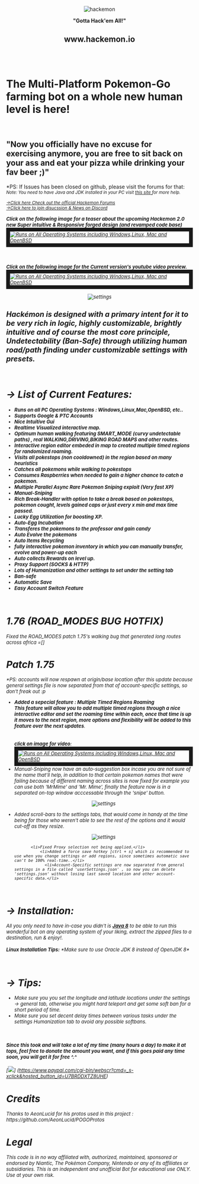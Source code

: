 ﻿
 
<p align="center"><img src="http://puu.sh/qlIQC/7b9adb7a67.png" alt="hackemon"></p>

<p align="center"><b>"Gotta Hack'em All!"</b></p>
<p align="center"><h2 align="center">www.hackemon.io</h2></p>

<br><br> <h1><b>The Multi-Platform Pokemon-Go farming bot on a whole new human level is here! </b></h1><br><h2><b>"Now</b> you officially have no excuse for exercising anymore, you are free to sit back on your ass and eat your pizza while drinking your fav beer ;)"</h2>
 
 *PS: If Issues has been closed on github, please visit the forums for that:
 <br><small><i>Note: You need to have Java and JDK installed in your PC visit <a href="https://www.oracle.com/downloads/index.html" target="_blank">this site </a>for more help.
 
 [→Click here Check out the official Hackemon Forums](http://www.hackemon.io)
 <br>
 [→Click here to join disucssion & News on Discord](https://discord.gg/mMhuG6q)
<br><br><font size=2px><b>Click on the following image for a teaser about the upcoming Hackemon 2.0 new Super intuitive & Responsive forged design (and  revamped code base)</b><font>
<a href="https://www.youtube.com/watch?v=qVC-3PbIBhw" target="_blank"><img src="http://puu.sh/r7H8i/7bbc7eed05.jpg"
alt="Runs on All Operating Systems including Windows,Linux, Mac and OpenBSD"  border="10" /></a>

 <br><br><font size=2px><b>Click on the following image for the Current version's youtube video preview.</b><font>
<a href="https://www.youtube.com/watch?v=Bs9bUVgzZoA" target="_blank"><img src="http://puu.sh/qZr9d/b0e59285ce.jpg" 
alt="Runs on All Operating Systems including Windows,Linux, Mac and OpenBSD"  border="10" /></a>

<p align="center"><img src="http://puu.sh/qH7Rm/08d37b48f6.png" alt="settings"></p>


<h2><b>Hackémon</b> is designed with a primary intent for it to be very rich in logic, highly customizable, brightly intuitive and of course the most core principle, Undetectability (Ban-Safe) through utilizing human road/path finding under customizable settings with presets.</h2>
<br>
<b><h1>→ List of Current Features:</h1></b>
<b>
<ul>
<li>Runs on all PC Operating Systems : Windows,Linux,Mac,OpenBSD, etc.. </li>
  <li> Supports Google & PTC Accounts</li>
               <li> Nice Intuitive Gui </li>
                <li> <b> Realtime Visualized interactive map.</b></li>
                <li> Optimum human walking featuring SMART_MODE (curvy undetectable paths) , real WALKING,DRIVING,BIKING ROAD MAPS and other routes.
                <li> Interactive region editor embeded in map to created multiple timed regions for randomized roaming.
                 <li> Visits all pokestops (non cooldowned) in the region based on many heuristics</li>
                <li> Catches all pokemons while walking to pokestops</li>
                <li> Consumes Raspberries when needed to gain a higher chance to catch a pokemon.</li>
                <li> <b>Multiple Parallel Async Rare Pokemon Sniping exploit (Very fast XP)</b></li>
                <li> <b> Manual-Sniping </b></li>
                <li> Rich Break-Handler with option to take a break based on pokestops, pokemon cought, levels gained caps or just every x min and max time passed.</li>
                <li> Lucky Egg Utilization for boosting XP.</li>
                <li> Auto-Egg Incubation</li>
                <li> Transferes the pokemons to the professor and gain candy</li>
                <li> Auto Evolve the pokemons</li>
                <li>Auto Items Recycling </li>         
                <li> fully interactive pokemon inventory in which you can manually transfer, evolve and power-up each</li>
                <li> Auto collects Rewards on level up.</li>
                <li> Proxy Support (SOCKS & HTTP) </li>
                <li> Lots of Humanization and other settings to set under the setting tab</li>
                <li> Ban-safe</li>
                <li> Automatic Save</li>
                <li> Easy Account Switch Feature</li>
</ul>
</b>
<br>
<h1>1.76 (ROAD_MODES BUG HOTFIX) </h1> 
Fixed the ROAD_MODES patch 1.75's walking bug that generated long routes across africa =[]
              
<h1>Patch 1.75 </h1> 
*PS: accounts will now respawn at origin/base location after this update because general settings file is now separated from that of account-specific settings, so don't freak out :p
<ul>
 <li><b>Added a sepecial feature : Multiple Timed Regions Roaming <br> This feature will allow you to add multiple timed regions through a nice interactive editor and set the roaming time within each, once that time is up it moves to the next region, more options and flexibility will be added to this feature over the next updates</b>.</li> 
 <br><br><b>click on image for video</b>:
 <a href="https://www.youtube.com/watch?v=Bs9bUVgzZoA" target="_blank"><img src="http://puu.sh/qZr9d/b0e59285ce.jpg" 
alt="Runs on All Operating Systems including Windows,Linux, Mac and OpenBSD"  border="10" /></a>
   <li>Manual-Sniping now have an auto-suggestion box incase you are not sure of the name that'll help, in addition to that certain pokemon names that were failing because of different naming across sites is now fixed for example you can use both 'MrMime' and 'Mr. Mime', finally the feature now is in a separated on-top window acccessable through the 'snipe' button.</li> 
    
   <p align="center"><img src="http://puu.sh/qZoUr/a11a611ead.png" alt="settings"></p>
    <li>Added scroll-bars to the settings tabs, that would come in handy at the time being for those who weren't able to see the rest of the options and it would cut-off as they resize.</li> 
     <p align="center"><img src="http://puu.sh/qYEkG/0dbf11f183.png" alt="settings"></p>
    
           <li>Fixed Proxy selection not being applied.</li> 
               <li>Added a force save hotkey [ctrl + s] which is recommended to use when you change settings or add regions, since sometimes automatic save can't be 100% real-time..</li> 
                 <li>Account-Specific settings are now separated from general settings in a file called 'userSettings.json' , so now you can delete 'settings.json' without losing last saved location and other account-specific data.</li> 
               
</ul>


<br>
<b><h1>→ Installation:</h1></b>
<p>
All you only need to have in-case you didn't is <b><a href="http://www.oracle.com/technetwork/java/javase/downloads/jdk8-downloads-2133151.html">Java 8</a></b> to be able to run this wonderful bot on any operating system of your liking, extract the
zipped files to a destination, run & enjoy!.
<br><br>
  <b>  Linux Installation Tips:</b>
*Make sure to use Oracle JDK 8 instead of OpenJDK 8*
    
</p>

<br>
<b><h1>→ Tips:</h1></b>
<ul>
<li>Make sure you you set the longitude and latitude locations under the settings -> general tab, otherwise you might hard teleport and get some soft ban for a short period of time.</li>
<li>Make sure you set decent delay times between various tasks under the settings Humanization tab to avoid any possible softbans.</li>

</ul>
<br>
<p><h4>Since this took and will take a lot of my time (many hours a day) to make it at tops, feel free to donate the amount you want, and if this goes paid any time soon, you will get it for free ^.^</h4></p>

[![](https://www.paypalobjects.com/en_US/i/btn/btn_donateCC_LG.gif)]
(https://www.paypal.com/cgi-bin/webscr?cmd=_s-xclick&hosted_button_id=U7BRDDXTZ8UHE)

<h1>Credits</h1>
Thanks to AeonLucid for his protos used in this project : https://github.com/AeonLucid/POGOProtos
<h1>Legal</h1>
This code is in no way affiliated with, authorized, maintained, sponsored or endorsed by Niantic, The Pokémon Company, Nintendo or any of its affiliates or subsidiaries. This is an independent and unofficial Bot for educational use ONLY. Use at your own risk.

	
